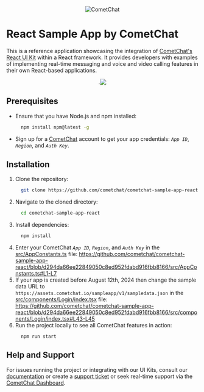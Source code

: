 <p align="center">
  <img alt="CometChat" src="https://assets.cometchat.io/website/images/logos/banner.png">
</p>


# React Sample App by CometChat

This is a reference application showcasing the integration of [CometChat's React UI Kit](https://www.cometchat.com/docs/v4/react-uikit/overview) within a React framework. It provides developers with examples of implementing real-time messaging and voice and video calling features in their own React-based applications.

<div style="
    display: flex;
    align-items: center;
    justify-content: center;">.
   <img src="./Screenshots/overview_cometchat_screens.png" />
</div>

## Prerequisites

- Ensure that you have Node.js and npm installed:

    ```sh
      npm install npm@latest -g
    ```

- Sign up for a [CometChat](https://app.cometchat.com/) account to get your app credentials: _`App ID`_, _`Region`_, and _`Auth Key`_.


## Installation
1. Clone the repository:
    ```sh
      git clone https://github.com/cometchat/cometchat-sample-app-react.git
    ```
2. Navigate to the cloned directory:
    ```sh
      cd cometchat-sample-app-react
    ```
3. Install dependencies:
    ```sh
      npm install
    ```
4. Enter your CometChat _`App ID`_, _`Region`_, and _`Auth Key`_ in the [src/AppConstants.ts](https://github.com/cometchat/cometchat-sample-app-react/blob/v4/src/AppConstants.ts) file:
    https://github.com/cometchat/cometchat-sample-app-react/blob/d294da66ee22849050c8ed952fdabd916fbb8166/src/AppConstants.ts#L1-L7
5. If your app is created before August 12th, 2024 then change the sample data URL to `https://assets.cometchat.io/sampleapp/v1/sampledata.json` in the [src/components/Login/index.tsx](https://github.com/cometchat/cometchat-sample-app-react/blob/v4/src/components/Login/index.tsx) file: https://github.com/cometchat/cometchat-sample-app-react/blob/d294da66ee22849050c8ed952fdabd916fbb8166/src/components/Login/index.tsx#L43-L45
6. Run the project locally to see all CometChat features in action:
    ```
      npm run start
    ```



## Help and Support
For issues running the project or integrating with our UI Kits, consult our [documentation](https://www.cometchat.com/docs/react-uikit/integration) or create a [support ticket](https://help.cometchat.com/hc/en-us) or seek real-time support via the [CometChat Dashboard](http://app.cometchat.com/).
